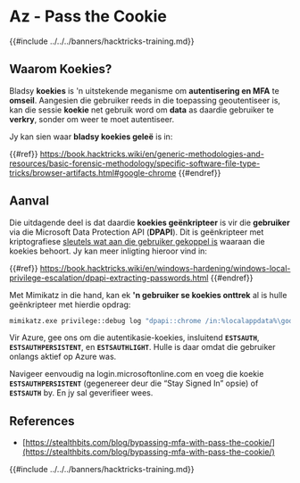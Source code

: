 # Az - Pass the Cookie

{{#include ../../../banners/hacktricks-training.md}}

## Waarom Koekies?

Bladsy **koekies** is 'n uitstekende meganisme om **autentisering en MFA** te **omseil**. Aangesien die gebruiker reeds in die toepassing geoutentiseer is, kan die sessie **koekie** net gebruik word om **data** as daardie gebruiker te **verkry**, sonder om weer te moet autentiseer.

Jy kan sien waar **bladsy koekies geleë** is in:

{{#ref}}
https://book.hacktricks.wiki/en/generic-methodologies-and-resources/basic-forensic-methodology/specific-software-file-type-tricks/browser-artifacts.html#google-chrome
{{#endref}}

## Aanval

Die uitdagende deel is dat daardie **koekies geënkripteer** is vir die **gebruiker** via die Microsoft Data Protection API (**DPAPI**). Dit is geënkripteer met kriptografiese [sleutels wat aan die gebruiker gekoppel is](https://book.hacktricks.wiki/en/windows-hardening/windows-local-privilege-escalation/dpapi-extracting-passwords.html) waaraan die koekies behoort. Jy kan meer inligting hieroor vind in:

{{#ref}}
https://book.hacktricks.wiki/en/windows-hardening/windows-local-privilege-escalation/dpapi-extracting-passwords.html
{{#endref}}

Met Mimikatz in die hand, kan ek **'n gebruiker se koekies onttrek** al is hulle geënkripteer met hierdie opdrag:
```bash
mimikatz.exe privilege::debug log "dpapi::chrome /in:%localappdata%\google\chrome\USERDA~1\default\cookies /unprotect" exit
```
Vir Azure, gee ons om die autentikasie-koekies, insluitend **`ESTSAUTH`**, **`ESTSAUTHPERSISTENT`**, en **`ESTSAUTHLIGHT`**. Hulle is daar omdat die gebruiker onlangs aktief op Azure was.

Navigeer eenvoudig na login.microsoftonline.com en voeg die koekie **`ESTSAUTHPERSISTENT`** (gegenereer deur die “Stay Signed In” opsie) of **`ESTSAUTH`** by. En jy sal geverifieer wees.

## References

- [https://stealthbits.com/blog/bypassing-mfa-with-pass-the-cookie/](https://stealthbits.com/blog/bypassing-mfa-with-pass-the-cookie/)

{{#include ../../../banners/hacktricks-training.md}}
